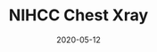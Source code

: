 ---
layout: post
date:   2020-05-12
title:  "NIHCC Chest Xray"
categories: imaging chest xray
tags: annotated
data_url: https://nihcc.app.box.com/v/ChestXray-NIHCC
info_url: https://www.nih.gov/news-events/news-releases/nih-clinical-center-provides-one-largest-publicly-available-chest-x-ray-datasets-scientific-community
patients: 30,000
samples: 10,0000
license: MIT
summary: > 
    The NIH Clinical Center recently released over 100,000 anonymized chest x-ray images and their corresponding data to the scientific community. The release will allow researchers across the country and around the world to freely access the datasets and increase their ability to teach computers how to detect and diagnose disease. Ultimately, this artificial intelligence mechanism can lead to clinicians making better diagnostic decisions for patients.   
    
    NIH compiled the dataset of scans from more than 30,000 patients, including many with advanced lung disease. Patients at the NIH Clinical Center, the nation’s largest hospital devoted entirely to clinical research, are partners in research and voluntarily enroll to participate in clinical trials. With patient privacy being paramount, the dataset was rigorously screened to remove all personally identifiable information before release.
---